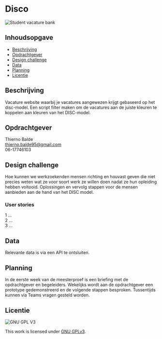 # Disco

![Student vacature bank](...)

## Inhoudsopgave
  * [Beschrijving](#beschrijving)
  * [Opdrachtgever](#opdrachtgever)
  * [Design challenge](#design-challege)
  * [Data](#data)
  * [Planning](#planning)
  * [Licentie](#licentie)

## Beschrijving
Vacature website waarbij je vacatures aangewezen krijgt gebaseerd op het disc-model. Een script filter maken om de vacatures aan de juiste kleuren te koppelen aan kleuren van het DISC-model. 

## Opdrachtgever
Thierno Balde <br>
thierno.balde95@gmail.com <br>
06-17746103 <br>

## Design challenge
Hoe kunnen we werkzoekenden mensen richting en houvast geven die niet precies weten wat ze voor soort werk ze willen doen nadat ze hun opleiding hebben voltooid. Oplossingen en vervolg stappen voor de mensen aanbieden aan de hand van het DISC model.

### User stories
1 ...  
2 ...  
3 ...  

## Data
Relevante data is via een API te ontsluiten.

## Planning
In de eerste week van de meesterproef is een briefing met de opdrachtgever en begeleiders. Wekelijks wordt aan de opdrachtgever een prototype gedemonstreerd en de volgende stappen besproken. Tussentijds kunnen via Teams vragen gesteld worden.

## Licentie

![GNU GPL V3](https://www.gnu.org/graphics/gplv3-127x51.png)

This work is licensed under [GNU GPLv3](./LICENSE).
